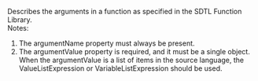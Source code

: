 Describes the arguments in a function as specified in the SDTL Function Library.   
Notes:
1. The argumentName property must always be present.   
2. The argumentValue property is required, and it must be a single object.  When the argumentValue is a list of items in the source language, the ValueListExpression or VariableListExpression should be used. 